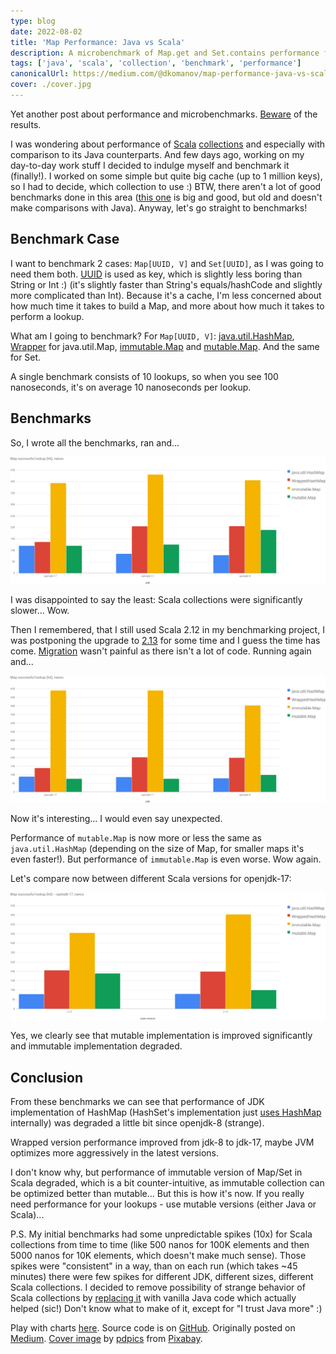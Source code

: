 ```yaml
---
type: blog
date: 2022-08-02
title: 'Map Performance: Java vs Scala'
description: A microbenchmark of Map.get and Set.contains performance for different JDK and Scala versions
tags: ['java', 'scala', 'collection', 'benchmark', 'performance']
canonicalUrl: https://medium.com/@dkomanov/map-performance-java-vs-scala-72fec18db020
cover: ./cover.jpg
---
```


Yet another post about performance and microbenchmarks. [Beware](http://wiki.jvmlangsummit.com/images/1/1d/PerformanceAnxiety2010.pdf) of the results.

I was wondering about performance of [Scala](https://docs.scala-lang.org/overviews/collections/overview.html) [collections](https://docs.scala-lang.org/overviews/collections-2.13/overview.html) and especially with comparison to its Java counterparts. And few days ago, working on my day-to-day work stuff I decided to indulge myself and benchmark it (finally!). I worked on some simple but quite big cache (up to 1 million keys), so I had to decide, which collection to use :) BTW, there aren't a lot of good benchmarks done in this area ([this one](https://www.lihaoyi.com/post/BenchmarkingScalaCollections.html) is big and good, but old and doesn't make comparisons with Java). Anyway, let's go straight to benchmarks!

## Benchmark Case

I want to benchmark 2 cases: `Map[UUID, V]` and `Set[UUID]`, as I was going to need them both. [UUID](https://cr.openjdk.java.net/~iris/se/17/latestSpec/api/java.base/java/util/UUID.html) is used as key, which is slightly less boring than String or Int :) (it's slightly faster than String's equals/hashCode and slightly more complicated than Int). Because it's a cache, I'm less concerned about how much time it takes to build a Map, and more about how much it takes to perform a lookup.

What am I going to benchmark? For `Map[UUID, V]`: [java.util.HashMap](https://cr.openjdk.java.net/~iris/se/17/latestSpec//api/java.base/java/util/HashMap.html), [Wrapper](https://github.com/scala/scala/blob/2.12.x/src/library/scala/collection/convert/Wrappers.scala#L317) for java.util.Map, [immutable.Map](https://github.com/scala/scala/blob/2.12.x/src/library/scala/collection/immutable/Map.scala) and [mutable.Map](https://github.com/scala/scala/blob/2.12.x/src/library/scala/collection/mutable/Map.scala). And the same for Set.

A single benchmark consists of 10 lookups, so when you see 100 nanoseconds, it's on average 10 nanoseconds per lookup.

## Benchmarks

So, I wrote all the benchmarks, ran and...

![Map Lookup for different JVMs, Scala 2.12](./chart-scala-2-12-jdks.png)

I was disappointed to say the least: Scala collections were significantly slower... Wow.

Then I remembered, that I still used Scala 2.12 in my benchmarking project, I was postponing the upgrade to [2.13](https://github.com/scala/scala/releases/v2.13.0) for some time and I guess the time has come. [Migration](https://github.com/dkomanov/stuff/commit/21fd664d8506feef443a8c66e84ccec23ffeb3ac) wasn't painful as there isn't a lot of code. Running again and...

![Map Lookup for different JVMs, Scala 2.13](./chart-scala-2-13-jdks.png)

Now it's interesting... I would even say unexpected.

Performance of `mutable.Map` is now more or less the same as `java.util.HashMap` (depending on the size of Map, for smaller maps it's even faster!). But performance of `immutable.Map` is even worse. Wow again.

Let's compare now between different Scala versions for openjdk-17:

![Map Lookup for different Scala versions, openjdk-17](./chart-scala-vs-scala.png)

Yes, we clearly see that mutable implementation is improved significantly and immutable implementation degraded.

## Conclusion

From these benchmarks we can see that performance of JDK implementation of HashMap (HashSet's implementation just [uses HashMap](https://github.com/openjdk/jdk/blob/jdk-17%2B35/src/java.base/share/classes/java/util/HashSet.java#L107) internally) was degraded a little bit since openjdk-8 (strange).

Wrapped version performance improved from jdk-8 to jdk-17, maybe JVM optimizes more aggressively in the latest versions.

I don't know why, but performance of immutable version of Map/Set in Scala degraded, which is a bit counter-intuitive, as immutable collection can be optimized better than mutable... But this is how it's now. If you really need performance for your lookups - use mutable versions (either Java or Scala)...

P.S. My initial benchmarks had some unpredictable spikes (10x) for Scala collections from time to time (like 500 nanos for 100K elements and then 5000 nanos for 10K elements, which doesn't make much sense). Those spikes were "consistent" in a way, than on each run (which takes ~45 minutes) there were few spikes for different JDK, different sizes, different Scala collections. I decided to remove possibility of strange behavior of Scala collections by [replacing it](https://github.com/dkomanov/stuff/commit/acae4c45f439c454d2a3bd247928a56747dd7813) with vanilla Java code which actually helped (sic!) Don't know what to make of it, except for "I trust Java more" :)

Play with charts [here](/charts/set-map-java-vs-scala). Source code is on [GitHub](https://github.com/dkomanov/stuff/blob/21fd664d8506feef443a8c66e84ccec23ffeb3ac/src/com/komanov/collection/jmh/SetMapJavaVsScalaBenchmarks.scala). Originally posted on [Medium](https://medium.com/@dkomanov/map-performance-java-vs-scala-72fec18db020). [Cover image](https://pixabay.com/photos/dictionary-words-abc-letters-390027/) by [pdpics](https://pixabay.com/users/pdpics-44804/) from [Pixabay](https://pixabay.com/).
